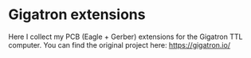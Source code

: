 Gigatron extensions
=======================
Here I collect my PCB (Eagle + Gerber) extensions for the Gigatron TTL computer. You can find the original project here:
https://gigatron.io/ 
